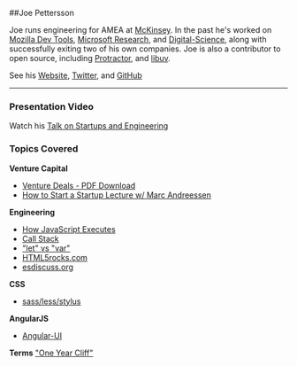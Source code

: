 ##Joe Pettersson

Joe runs engineering for AMEA at [McKinsey](http://www.mckinsey.com/). In the past he's worked on [Mozilla Dev Tools](https://developer.mozilla.org/en/docs/Tools), [Microsoft Research](http://research.microsoft.com/en-us/about/), and [ Digital-Science](http://www.digital-science.com/), along with successfully exiting two of his own companies. Joe is also a contributor to open source, including [Protractor](http://angular.github.io/protractor/#/), and [libuv](http://nikhilm.github.io/uvbook/basics.html).

See his [Website](https://joe8bit.com/), [Twitter](https://twitter.com/Joe8Bit), and [GitHub](https://github.com/Joe8Bit)

---

### Presentation Video

Watch his [Talk on Startups and Engineering](https://www.youtube.com/watch?v=K0woOED9n10)

### Topics Covered

**Venture Capital**

- [Venture Deals - PDF Download](http://howentrepreneur.com/download-venture-deals-by-brad-feld-jason-pdf-ebook/)
- [How to Start a Startup Lecture w/ Marc Andreessen](http://startupclass.samaltman.com/courses/lec09/)

**Engineering**
- [How JavaScript Executes](http://stackoverflow.com/questions/2342974/when-does-the-browser-execute-javascript-how-does-the-execution-cursor-move)
- [Call Stack](http://en.wikipedia.org/wiki/Call_stack)
- ["let" vs "var"](http://stackoverflow.com/questions/762011/javascript-let-keyword-vs-var-keyword)
- [HTML5rocks.com](http://www.html5rocks.com/en/)
- [esdiscuss.org](https://esdiscuss.org/)

**CSS**

- [sass/less/stylus](http://code.tutsplus.com/tutorials/sass-vs-less-vs-stylus-preprocessor-shootout--net-24320)

**AngularJS**

- [Angular-UI](https://github.com/angular-ui/ui-router)

**Terms**
["One Year Cliff"](http://www.quora.com/In-terms-of-vesting-what-is-a-one-year-cliff)
